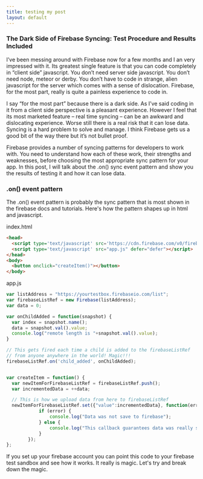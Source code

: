 ```yaml
---
title: testing my post
layout: default
---
```


### The Dark Side of Firebase Syncing: Test Procedure and Results Included

I’ve been messing around with Firebase now for a few months and I an very impressed with it. Its greatest single feature is that you can code completely in “client side” javascript. You don’t need server side javascript. You don’t need node, meteor or derby. You don’t have to code in strange, alien javascript for the server which comes with a sense of dislocation. Firebase, for the most part, really is quite a painless experience to code in.

I say “for the most part” because there is a dark side. As I’ve said coding in it from a client side perspective is a pleasant experience. However I feel that its most marketed feature – real time syncing – can be an awkward and dislocating experience. Worse still there is a real risk that it can lose data. Syncing is a hard problem to solve and manage. I think Firebase gets us a good bit of the way there but it’s not bullet proof.

Firebase provides a number of syncing patterns for developers to work with. You need to understand how each of these work, their strengths and weaknesses, before choosing the most appropriate sync pattern for your app. In this post, I will talk about the .on() sync event pattern and show you the results of testing it and how it can lose data.

### .on() event pattern

The .on() event pattern is probably the sync pattern that is most shown in the firebase docs and tutorials. Here's how the pattern shapes up in html and javascript.

index.html
``` html
<head>
  <script type='text/javascript' src='https://cdn.firebase.com/v0/firebase.js'></script>
  <script type='text/javascript' src="app.js" defer="defer"></script>
</head>
<body>
  <button onclick="createItem()"></button>
</body>
```
app.js
``` javascript
var listAddress = "https://yourtestbox.firebaseio.com/list";
var firebaseListRef = new Firebase(listAddress);
var data = 0;

var onChildAdded = function(snapshot) {
  var index = snapshot.name();
  data = snapshot.val().value;
  console.log("remote length is "+snapshot.val().value);
}

// This gets fired each time a child is added to the firebaseListRef
// from anyone anywhere in the world! Magic!!!
firebaseListRef.on('child_added', onChildAdded);


var createItem = function() {
  var newItemForFirebaseListRef = firebaseListRef.push();
  var incrementedData = ++data;

  // This is how we upload data from here to firebaseListRef
  newItemForFirebaseListRef.set({"value":incrementedData}, function(error){
			if (error) {
				console.log("Data was not save to firebase");
			} else {
				console.log("This callback guarantees data was really saved to firebase");
			}
		});	
};
```


If you set up your firebase account you can point this code to your firebase test sandbox and see how it works. It really is magic. Let's try and break down the magic.
